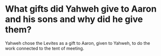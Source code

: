 # What gifts did Yahweh give to Aaron and his sons and why did he give them?

Yahweh chose the Levites as a gift to Aaron, given to Yahweh, to do the work connected to the tent of meeting.
